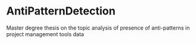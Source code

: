 # AntiPatternDetection
Master degree thesis on the topic analysis of presence of anti-patterns in project management tools data
